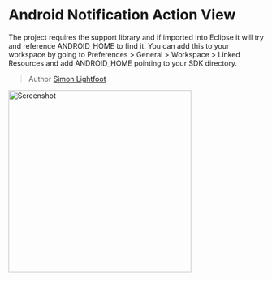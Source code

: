 Android Notification Action View
================================

The project requires the support library and if imported into Eclipse it will try and reference ANDROID_HOME to find it. You can add this to your workspace by going to Preferences > General > Workspace > Linked Resources and add ANDROID_HOME pointing to your SDK directory.

> Author  [Simon Lightfoot](mailto:simon@demondevelopers.com)

<img src="https://raw.github.com/slightfoot/android-notification-action-view/screenshots/screenshot.png" alt="Screenshot" width="360" />
